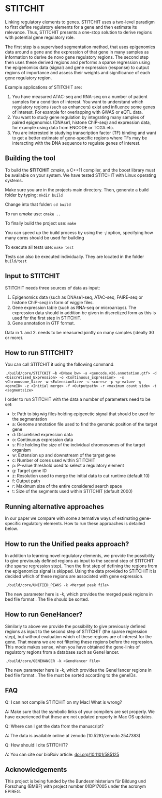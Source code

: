 # STITCHIT
Linking regulatory elements to genes. STITCHIT uses a two-level paradigm to first define regulatory elements for a gene and then estimate its relevance. Thus, STITCHIT presents a one-stop solution to derive regions with potential gene regulatory 
role.

The first step is a supervised segmentation method, that uses epigenomics data around a gene and the expression of that gene in many samples as information to derive de novo gene regulatory regions.
The second step then uses these derived regions and performs a sparse regression using the epigenomics data (signal) and gene expression (response) to output regions of importance and assess their weights and significance of each gene regulatory region.

Example applications of STITCHIT are:

1. You have measured ATAC-seq and RNA-seq on a number of patient samples for a condition of interest. You want to understand which regulatory regions (such as enhancers) exist and influence some genes of interest. For example for overlapping with GWAS or eQTL data.
2. You want to study gene regulation by integrating many samples of paired epigenomics (DNAse1, histone ChIP-seq) and expression data, for example using data from ENCODE or TCGA etc. 
3. You are interested in studying transcription factor (TF) binding and want to get a better estimate of gene-specific regions where TFs may be interacting with the DNA sequence to regulate genes of interest.



## Building the tool
To build the **STITCHIT** *cmake*, a C++11 compiler, and the boost library must be available on your system.
We have tested STITCHIT with Linux operating systems. 

Make sure you are in the projects main directory. Then, generate a build folder by typing:
`mkdir build`

Change into that folder:
`cd build`

To run *cmake* use:
`cmake ..`

To finally build the project use:
`make`

You can speed up the build process by using the *-j* option, specifying how many cores should be used for building

To execute all tests use:
`make test`

Tests can also be executed individually. They are located in the folder
`build/test`

## Input to STITCHIT
STITCHIT needs three sources of data as input:

1. Epigenomics data (such as DNAse1-seq, ATAC-seq, FAIRE-seq or histone ChIP-seq) in form of wiggle files.
2. Gene expression table (such as RNA-seq or microarrays). The expression data should in addition be given in discretized form as this is used for the first step in STITCHIT.
3. Gene annotation in GTF format.

Data in 1. and 2. needs to be measured jointly on many samples (ideally 30 or more).

## How to run STITCHIT?
You can call STITCHIT it using the following command:

	./build/core/STITCHIT –b <DNase_bw> -a <gencode.v26.annotation.gtf> -d <Discretised_Expression> -o <Continuous_Expression>  -s <Chromosome_Size> -w <ExtensionSize> -c <cores> -p <p-value> -g <geneID> -z <Initial merge> -f <Outputpath> -r <maximum count side> -t <segmentsize>

I order to run STITCHIT with the data a number of parameters need to be set:


  - b: Path to big wig files holding epigenetic signal that should be used for the segmentation
  - a: Genome annotation file used to find the genomic position of the target gene
  - d: Discretised expression data
  - o: Continuous expression data
  - s: File holding the size of the individual chromosomes of the target organism
  - w: Extension up and downstream of the target gene
  - c: Number of cores used within STITCHIT
  - p: P-value threshold used to select a regulatory element
  - g: Target gene ID
  - z: Resolution used to merge the initial data to cut runtime (default 10)
  - f: Output path
  - r: Maximum size of the entire considered search space
  - t: Size of the segments used within STITCHIT (default 2000)
 

## Running alternative approaches
In our paper we compare with some alternative ways of estimating gene-specific regulatory elements. How to run these approaches is detailed below.

## How to run the Unified peaks approach?

In addition to learning novel regulatory elements, we provide the possibility to give previously defined regions as input to the second step of STITCHIT (the sparse regression step). Then the first step of defining the regions from the epigenomics signal is skipped. Using the data provided to STITCHIT it is decided which of these regions are associated with gene expression. 
	
	./build/core/UNIFIED_PEAKS -k <Merged peak file>

The new parameter here is *-k*, which provides the merged peak regions in bed file format <chr> <start> <end>. 
The file should be sorted.

## How to run GeneHancer?

Similarly to above we provide the possibility to give previously defined regions as input to the second step of STITCHIT (the sparse regression step), but without evaluation which of these regions are of interest for the gene. That means we are not filtering these regions before the regression. This mode makes sense, when you have obtained the gene-links of regulatory regions from a database such as GeneHancer.

	./build/core/GENEHANCER -k <GeneHancer File>

The new parameter here is *-k*, which provides the GeneHancer regions in bed file format <chr> <start> <end> <ENSGID>. 
The file must be sorted according to the geneIDs.
 
## FAQ
Q: I can not compile STITCHIT on my Mac! What is wrong?

A: Make sure that the symbolic links of your compilers are set properly. We have experienced that these are not updated properly in Mac OS updates.


Q: Where can I get the data from the manuscript?

A: The data is available online at zenodo (10.5281/zenodo.2547383)


Q: How should I cite STITCHIT?

A: You can cite our bioRxiv article: [doi.org/10.1101/585125](https://www.biorxiv.org/content/10.1101/585125v1.full)


## Acknowledgements
This project is being funded by the Bundesministerium für Bildung und Forschung (BMBF) with project number 01DP17005 under the acronym EPIREG.
